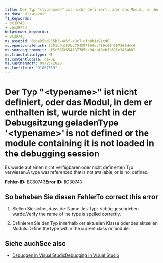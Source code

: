 ```yaml
---
title: Der Typ "<typename>" ist nicht definiert, oder das Modul, in dem er enthalten ist, wurde nicht in der Debugsitzung geladen
ms.date: 07/20/2015
f1_keywords:
- bc30743
- vbc30743
helpviewer_keywords:
- BC30743
ms.assetid: 6cba95bd-55b3-485f-a0c7-cfb8b1e91cd0
ms.openlocfilehash: 6201c7a353be7543975b8def89c004607366ddc6
ms.sourcegitcommit: bf5c5850654187705bc94cc40ebfb62fe346ab02
ms.translationtype: MT
ms.contentlocale: de-DE
ms.lasthandoff: 09/23/2020
ms.locfileid: "91067659"
---
```

# <a name="type-typename-is-not-defined-or-the-module-containing-it-is-not-loaded-in-the-debugging-session"></a><span data-ttu-id="9a7c7-102">Der Typ "\<typename>" ist nicht definiert, oder das Modul, in dem er enthalten ist, wurde nicht in der Debugsitzung geladen</span><span class="sxs-lookup"><span data-stu-id="9a7c7-102">Type '\<typename>' is not defined or the module containing it is not loaded in the debugging session</span></span>

<span data-ttu-id="9a7c7-103">Es wurde auf einen nicht verfügbaren oder nicht definierten Typ verwiesen.</span><span class="sxs-lookup"><span data-stu-id="9a7c7-103">A type was referenced that is not available, or is not defined.</span></span>  
  
 <span data-ttu-id="9a7c7-104">**Fehler-ID:** BC30743</span><span class="sxs-lookup"><span data-stu-id="9a7c7-104">**Error ID:** BC30743</span></span>  
  
## <a name="to-correct-this-error"></a><span data-ttu-id="9a7c7-105">So beheben Sie diesen Fehler</span><span class="sxs-lookup"><span data-stu-id="9a7c7-105">To correct this error</span></span>  
  
1. <span data-ttu-id="9a7c7-106">Stellen Sie sicher, dass der Name des Typs richtig geschrieben wurde.</span><span class="sxs-lookup"><span data-stu-id="9a7c7-106">Verify the name of the type is spelled correctly.</span></span>  
  
2. <span data-ttu-id="9a7c7-107">Definieren Sie den Typ innerhalb der aktuellen Klasse oder des aktuellen Moduls.</span><span class="sxs-lookup"><span data-stu-id="9a7c7-107">Define the type within the current class or module.</span></span>  
  
## <a name="see-also"></a><span data-ttu-id="9a7c7-108">Siehe auch</span><span class="sxs-lookup"><span data-stu-id="9a7c7-108">See also</span></span>

- [<span data-ttu-id="9a7c7-109">Debuggen in Visual Studio</span><span class="sxs-lookup"><span data-stu-id="9a7c7-109">Debugging in Visual Studio</span></span>](/visualstudio/debugger/debugger-feature-tour)
